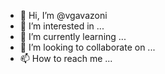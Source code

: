 - 👋 Hi, I’m @vgavazoni
- 👀 I’m interested in ...
- 🌱 I’m currently learning ...
- 💞️ I’m looking to collaborate on ...
- 📫 How to reach me ...

<!---
vgavazoni/vgavazoni is a ✨ special ✨ repository because its `README.md` (this file) appears on your GitHub profile.
You can click the Preview link to take a look at your changes.
--->
